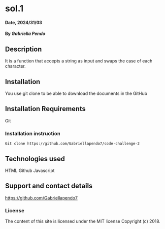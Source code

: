 # sol.1
#### Date, 2024/31/03


#### By *Gabriella Pendo*

## Description
It is a function that accepts a string as input and swaps the case of each character.

## Installation
You use git clone to be able to download the documents in the GitHub

## Installation Requirements
Git

### Installation instruction
```
Git clone https://github.com/Gabriellapendo7/code-challenge-2

```

## Technologies used
HTML
Github
Javascript

## Support and contact details
https://github.com/Gabriellapendo7

### License
The content of this site is licensed under the MIT license
Copyright (c) 2018.

